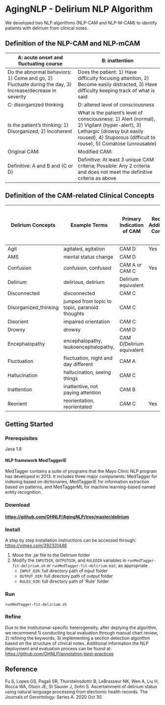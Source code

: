 # AgingNLP - Delirium NLP Algorithm

We developed two NLP algorithms (NLP-CAM and NLP-M-CAM) to identify patients with delirium from clinical notes.


## Definition of the NLP-CAM and NLP-mCAM
| A: acute onset and fluctuating course | B: inattention |
|--- | --- |
| Do the abnormal behaviors: 1) Come and go, 2) Fluctuate during the day, 3) Increase/decrease in severity | Does the patient: 1) Have difficulty focusing attention, 2) Become easily distracted, 3) Have difficulty keeping track of what is said |
| C: disorganized thinking | D: altered level of consciousness |
| Is the patient’s thinking: 1) Disorganized, 2) Incoherent | What is the patient’s level of consciousness: 1) Alert (normal), 2) Vigilant (hyper-alert), 3) Lethargic (drowsy but easily roused), 4) Stuporous (difficult to rouse), 5) Comatose (unrousable) |
| Original CAM: | Modified CAM: |
| Definitive: A and B and (C or D) | Definitive: At least 3 unique CAM criteria; Possible: Any 2 criteria and does not meet the definitive criteria as above |


## Definition of the CAM-related Clinical Concepts
| Delirium Concepts | Example Terms | Primary Indication of CAM | Require Additional Context | Potential Direct Indication of Delirium Status |
| --- | --- | --- | --- | --- |
| Agit | agitated, agitation | CAM D | Yes | No |
| AMS  | mental status change | CAM D |  | No |
| Confusion  | confusion, confused | CAM A or CAM C | Yes | No |
| Delirium | delirious, delirium | Delirium equivalent |  | Yes |
| Disconnected  | disconnected | CAM C |  | No |
| Disorganized_thinking  | jumped from topic to topic, paranoid thoughts | CAM C |  | No |
| Disorient  | impaired orientation | CAM C |  | No |
| Drowsy | drowsy | CAM D |  | No |
| Encephalopathy  | encephalopathy, leukoencephalopathy,  | CAM D/Delirium equivalent |  | Yes |
| Fluctuation | fluctuation, night and day different | CAM A |  | No |
| Hallucination  | hallucination, seeing things | CAM C  |  | No |
| Inattention  | inattentive, not paying attention | CAM B |  | No |
| Reorient  | reorientation, reorientated | CAM C | Yes | No |

## Getting Started


### Prerequisites

Java 1.8

#### NLP framework MedTaggerIE
MedTagger contains a suite of programs that the Mayo Clinic NLP program has developed in 2013. It includes three major components: MedTagger for indexing based on dictionaries, MedTaggerIE for information extraction based on patterns, and MedTaggerML for machine learning-based named entity recognition.

### Download
#### https://github.com/OHNLP/AgingNLP/tree/master/delirium


### Install
A step by step installation instructions can be accessed through:
https://vimeo.com/392331446

1. Move the .jar file to the Delirium folder
2. Modify the `INPUTDIR`, `OUTPUTDIR`, and `RULEDIR` variables in `runMedTagger-fit-delirium.sh` or `runMedTagger-fit-delirium.bat`, as appropriate
    - `INPUT_DIR`: full directory path of input folder 
    - `OUTPUT_DIR`: full directory path of output folder
    - `RULES_DIR`: full directory path of 'Rule' folder

### Run
```
runMedTagger-fit-delirium.sh
```

### Refine
Due to the institutional-specific heterogeneity, after deplying the algorithm, we recommend 1) conducting local evaluation through manual chart review, 2) refining the keywords, 3) implementing a section detection algorithm based on the structure of clinical notes. Additional information the NLP deployment and evaluation process can be found at: https://github.com/OHNLP/annotation-best-practices



## Reference
Fu S, Lopes GS, Pagali SR, Thorsteinsdottir B, LeBrasseur NK, Wen A, Liu H, Rocca WA, Olson JE, St Sauver J, Sohn S. Ascertainment of delirium status using natural language processing from electronic health records. The Journals of Gerontology: Series A. 2020 Oct 30.


